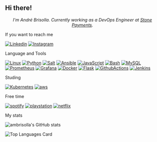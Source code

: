 ## Hi there!

<p style='text-align:center'><i>I'm André Brisolla. Currently working as a DevOps Engineer at <a href="https://stone.com.br/">Stone Payments</a>.</i></p>


If you want to reach me

[![Linkedin](https://img.shields.io/badge/linkedin-black?style=for-the-badge&logo=linkedin)](https://www.linkedin.com/in/brisolla/)
[![Instagram](https://img.shields.io/badge/instagram-black?style=for-the-badge&logo=instagram)](https://www.instagram.com/andrebrisolla/)

Language and Tools

[![Linux](https://img.shields.io/badge/linux-black?style=for-the-badge&logo=Linux)](https://github.com/ambrisolla)
[![Python](https://img.shields.io/badge/python-black?style=for-the-badge&logo=python)](https://github.com/ambrisolla)
[![Salt](https://img.shields.io/badge/salt-black?style=for-the-badge&logo=saltproject)](https://github.com/ambrisolla)
[![Ansible](https://img.shields.io/badge/ansible-black?style=for-the-badge&logo=ansible)](https://github.com/ambrisolla)
[![JavaScript](https://img.shields.io/badge/javascript-black?style=for-the-badge&logo=javascript)](https://github.com/ambrisolla)
[![Bash](https://img.shields.io/badge/bash-black?style=for-the-badge&logo=gnu-bash&logoColor=white)](https://github.com/ambrisolla)
[![MySQL](https://img.shields.io/badge/mysql-black?style=for-the-badge&logo=mysql)](https://github.com/ambrisolla)
[![Prometheus](https://img.shields.io/badge/prometheus-black?style=for-the-badge&logo=Prometheus)](https://github.com/ambrisolla)
[![Grafana](https://img.shields.io/badge/grafana-black?style=for-the-badge&logo=Grafana)](https://github.com/ambrisolla)
[![Docker](https://img.shields.io/badge/docker-black?style=for-the-badge&logo=Docker)](https://github.com/ambrisolla)
[![Flask](https://img.shields.io/badge/flask-black?style=for-the-badge&logo=Flask)](https://github.com/ambrisolla)
[![GithubActions](https://img.shields.io/badge/github&nbsp;actions-black?style=for-the-badge&logo=githubactions)](https://github.com/)
[![Jenkins](https://img.shields.io/badge/jenkins-black?style=for-the-badge&logo=jenkins)](https://github.com/ambrisolla)

Studing

[![Kubernetes](https://img.shields.io/badge/Kubernetes-black?style=for-the-badge&logo=Kubernetes)](https://github.com/ambrisolla)
[![aws](https://img.shields.io/badge/aws-black?style=for-the-badge&logo=amazonaws)](https://github.com/ambrisolla)


Free time

[![spotify](https://img.shields.io/badge/spotify-black?style=for-the-badge&logo=spotify)](https://github.com/ambrisolla)
[![playstation](https://img.shields.io/badge/playstation-black?style=for-the-badge&logo=playstation)](https://github.com/ambrisolla)
[![netflix](https://img.shields.io/badge/netflix-black?style=for-the-badge&logo=netflix)](https://github.com/ambrisolla)

My stats

![ambrisolla's GitHub stats](https://github-readme-stats.vercel.app/api?username=ambrisolla&show_icons=true&theme=radical)

![Top Languages Card](https://github-readme-stats.vercel.app/api/top-langs/?username=ambrisolla&layout=compact&theme=radical)